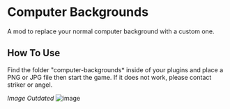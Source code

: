 # Computer Backgrounds
A mod to replace your normal computer background with a custom one.


## How To Use
Find the folder "computer-backgrounds* inside of your plugins and place a PNG or JPG file then start the game.
If it does not work, please contact striker or angel.

*Image Outdated*
![image](https://github.com/FURY909/computer-backgrounds/assets/86896895/e28eacc5-aa05-4a1d-80e9-fecac134ffbf)

